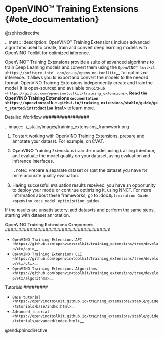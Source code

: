# OpenVINO™ Training Extensions {#ote_documentation}

@sphinxdirective

.. meta::
   :description: OpenVINO™ Training Extensions include advanced algorithms used 
                 to create, train and convert deep learning models with OpenVINO 
                 Toolkit for optimized inference.


OpenVINO™ Training Extensions provide a suite of advanced algorithms to train
Deep Learning models and convert them using the `OpenVINO™
toolkit <https://software.intel.com/en-us/openvino-toolkit>`__ for optimized
inference. It allows you to export and convert the models to the needed format. OpenVINO Training Extensions independently create and train the model. It is open-sourced and available on `GitHub <https://github.com/openvinotoolkit/training_extensions>`__. Read the OpenVINO Training Extensions `documentation <https://openvinotoolkit.github.io/training_extensions/stable/guide/get_started/introduction.html>`__ to learn more.

Detailed Workflow
#################

.. image:: ./_static/images/training_extensions_framework.png

1. To start working with OpenVINO Training Extensions, prepare and annotate your dataset. For example, on CVAT.

2. OpenVINO Training Extensions train the model, using training interface, and evaluate the model quality on your dataset, using evaluation and inference interfaces.

   .. note:: 
      Prepare a separate dataset or split the dataset you have for more accurate quality evaluation.

3. Having successful evaluation results received, you have an opportunity to deploy your model or continue optimizing it, using NNCF. For more information about these frameworks, go to :doc:`Optimization Guide <openvino_docs_model_optimization_guide>`.

If the results are unsatisfactory, add datasets and perform the same steps, starting with dataset annotation.

OpenVINO Training Extensions Components
#######################################

* `OpenVINO Training Extensions API <https://github.com/openvinotoolkit/training_extensions/tree/develop/otx/api>`__
* `OpenVINO Training Extensions CLI <https://github.com/openvinotoolkit/training_extensions/tree/develop/otx/cli>`__
* `OpenVINO Training Extensions Algorithms <https://github.com/openvinotoolkit/training_extensions/tree/develop/otx/algorithms>`__

Tutorials
#########

* `Base tutorial <https://openvinotoolkit.github.io/training_extensions/stable/guide/tutorials/base/index.html>`__
* `Advanced tutorial <https://openvinotoolkit.github.io/training_extensions/stable/guide/tutorials/advanced/index.html>`__

@endsphinxdirective 

